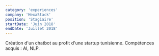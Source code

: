 ```yaml
---
category: 'experiences'
company: 'HexaStack'
position: 'Stagiaire'
startDate: 'Juin 2018'
endDate: 'Juillet 2018'
---
```


Création d'un chatbot au profit d'une startup tunisienne.
Compétences acquis : AI, NLP.
